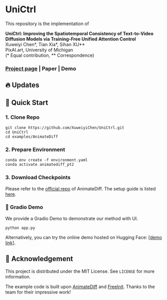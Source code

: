# UniCtrl

This repository is the implementation of

**UniCtrl: Improving the Spatiotemporal Consistency of Text-to-Video Diffusion Models via Training-Free Unified Attention Control**  
Xuweiyi Chen*,  Tian Xia*,  Sihan XU**  
PixAI.art, University of Michigan  
(* Equal contribution,    ** Correspondence)

### [Project page](https://unified-attention-control.github.io/) | Paper | Demo

## 🔥 Updates

## 🔨 Quick Start

### 1. Clone Repo

```
git clone https://github.com/XuweiyiChen/UniCtrl.git
cd UniCtrl
cd examples/AnimateDiff
```

### 2. Prepare Environment

```
conda env create -f environment.yaml
conda activate animatediff_pt2
```

### 3. Download Checkpoints

Please refer to the [official repo](https://github.com/guoyww/AnimateDiff) of AnimateDiff. The setup guide is listed [here](https://github.com/guoyww/AnimateDiff/blob/main/__assets__/docs/animatediff.md).

### 🤗 Gradio Demo

We provide a Gradio Demo to demonstrate our method with UI.

```
python app.py
```
Alternatively, you can try the online demo hosted on Hugging Face: [[demo link]](https://huggingface.co/).

## :white_heart: Acknowledgement

This project is distributed under the MIT License. See `LICENSE` for more information.

The example code is built upon [AnimateDiff](https://github.com/guoyww/AnimateDiff) and [FreeInit](https://github.com/TianxingWu/FreeInit). Thanks to the team for their impressive work!
